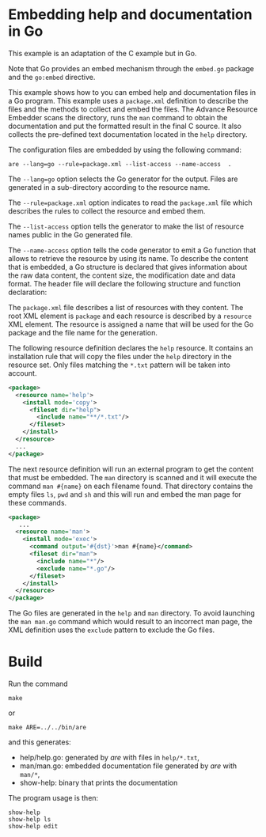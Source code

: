 # Embedding help and documentation in Go

This example is an adaptation of the C example but in Go.

Note that Go provides an embed mechanism through the `embed.go`
package and the `go:embed` directive.

This example shows how to you can embed help and documentation files
in a Go program.  This example uses a `package.xml` definition to
describe the files and the methods to collect and embed the files.
The Advance Resource Embedder scans the directory, runs the `man`
command to obtain the documentation and put the formatted result
in the final C source.  It also collects the pre-defined text documentation
located in the `help` directory.

The configuration files are embedded by using the following
command:

```
are --lang=go --rule=package.xml --list-access --name-access  .
```

The `--lang=go` option selects the Go generator for the output.
Files are generated in a sub-directory according to the resource name.

The `--rule=package.xml` option indicates to read the `package.xml` file
which describes the rules to collect the resource and embed them.

The `--list-access` option tells the generator to make the list of
resource names public in the Go generated file.

The `--name-access` option tells the code generator to emit a Go function that allows to retrieve
the resource by using its name.  To describe the content that is embedded,
a Go structure is declared that gives information about the raw data content,
the content size, the modification date and data format.
The header file will declare the following structure and function declaration:

The `package.xml` file describes a list of resources with they content.
The root XML element is `package` and each resource is described by a `resource`
XML element.  The resource is assigned a name that will be used for the Go
package and the file name for the generation.

The following resource definition declares the `help` resource.  It contains
an installation rule that will copy the files under the `help` directory
in the resource set.  Only files matching the `*.txt` pattern will be taken
into account.

```XML
<package>
  <resource name='help'>
    <install mode='copy'>
      <fileset dir="help">
        <include name="**/*.txt"/>
      </fileset>
    </install>
  </resource>
  ...
</package>
```

The next resource definition will run an external program to get the
content that must be embedded.  The `man` directory is scanned and it
will execute the command `man #{name}` on each filename found.
That directory contains the empty files `ls`, `pwd` and `sh` and this
will run and embed the man page for these commands.

```XML
<package>
   ...
  <resource name='man'>
    <install mode='exec'>
      <command output='#{dst}'>man #{name}</command>
      <fileset dir="man">
        <include name="*"/>
        <exclude name="*.go"/>
      </fileset>
    </install>
  </resource>
</package>
```

The Go files are generated in the `help` and `man` directory.
To avoid launching the `man man.go` command which would result to an incorrect
man page, the XML definition uses the `exclude` pattern to exclude the Go files.

# Build

Run the command

```
make
```

or

```
make ARE=../../bin/are
```

and this generates:

* help/help.go: generated by *are* with files in `help/*.txt`,
* man/man.go: embedded documentation file generated by *are* with `man/*`,
* show-help: binary that prints the documentation

The program usage is then:

```
show-help
show-help ls
show-help edit
```
